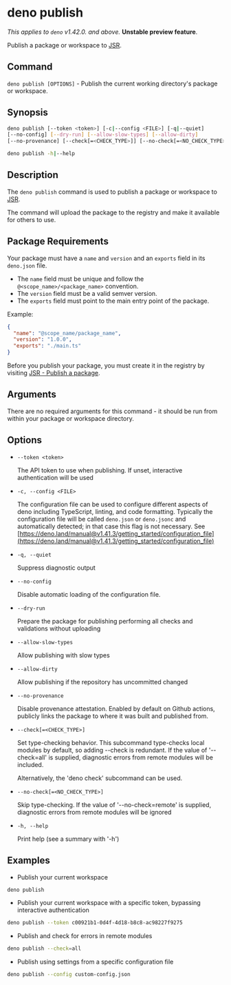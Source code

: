 # deno publish

*This applies to `deno` v1.42.0. and above.* **Unstable preview feature**.

Publish a package or workspace to [JSR](https://jsr.io/).

## Command

`deno publish [OPTIONS]` - Publish the current working directory's package or workspace.

## Synopsis

```bash
deno publish [--token <token>] [-c|--config <FILE>] [-q|--quiet]
[--no-config] [--dry-run] [--allow-slow-types] [--allow-dirty]
[--no-provenance] [--check[=<CHECK_TYPE>]] [--no-check[=<NO_CHECK_TYPE>]]

deno publish -h|--help
```

## Description

The `deno publish` command is used to publish a package or workspace to [JSR](https://jsr.io/).

The command will upload the package to the registry and make it available for others to use.

## Package Requirements

Your package must have a `name` and `version` and an `exports` field in its `deno.json` file.

- The `name` field must be unique and follow the `@<scope_name>/<package_name>` convention.
- The `version` field must be a valid semver version.
- The `exports` field must point to the main entry point of the package.

Example:

```json title="deno.json"
{
  "name": "@scope_name/package_name",
  "version": "1.0.0",
  "exports": "./main.ts"
}
```

Before you publish your package, you must create it in the registry by visiting [JSR - Publish a package](https://jsr.io/new).

## Arguments

There are no required arguments for this command - it should be run from within your package or workspace directory.

## Options

- `--token <token>`

    The API token to use when publishing. If unset, interactive authentication will be used

- `-c, --config <FILE>`

    The configuration file can be used to configure different aspects of
    deno including TypeScript, linting, and code formatting. Typically the
    configuration file will be called `deno.json` or `deno.jsonc` and
    automatically detected; in that case this flag is not necessary.
    See [https://deno.land/manual@v1.41.3/getting_started/configuration_file](https://deno.land/manual@v1.41.3/getting_started/configuration_file)

- `-q, --quiet`

    Suppress diagnostic output

- `--no-config`

    Disable automatic loading of the configuration file.

- `--dry-run`

    Prepare the package for publishing performing all checks and validations without uploading

- `--allow-slow-types`

    Allow publishing with slow types

- `--allow-dirty`

    Allow publishing if the repository has uncommitted changed

- `--no-provenance`

    Disable provenance attestation. Enabled by default on Github actions, publicly links the package to where it was built and published from.

- `--check[=<CHECK_TYPE>]`

    Set type-checking behavior. This subcommand type-checks local modules by
    default, so adding --check is redundant.
    If the value of '--check=all' is supplied, diagnostic errors from remote modules
    will be included.

    Alternatively, the 'deno check' subcommand can be used.

- `--no-check[=<NO_CHECK_TYPE>]`

    Skip type-checking. If the value of '--no-check=remote' is supplied,
    diagnostic errors from remote modules will be ignored

- `-h, --help`

    Print help (see a summary with '-h')

## Examples

- Publish your current workspace

```bash
deno publish
```

- Publish your current workspace with a specific token, bypassing interactive authentication

```bash
deno publish --token c00921b1-0d4f-4d18-b8c8-ac98227f9275
```

- Publish and check for errors in remote modules

```bash
deno publish --check=all
```

- Publish using settings from a specific configuration file

```bash
deno publish --config custom-config.json
```
